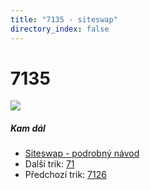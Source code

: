 ```yaml
---
title: "7135 - siteswap"
directory_index: false
---
```


# 7135

![](/animace/siteswap/7135.gif)

##### Kam dál

- [Siteswap - podrobný návod](/siteswap.html "Podrobné vysvětlení siteswapů..")
- Další trik: [71](71.html "Siteswap 71")
- Předchozí trik: [7126](7126.html "Siteswap 7126")

